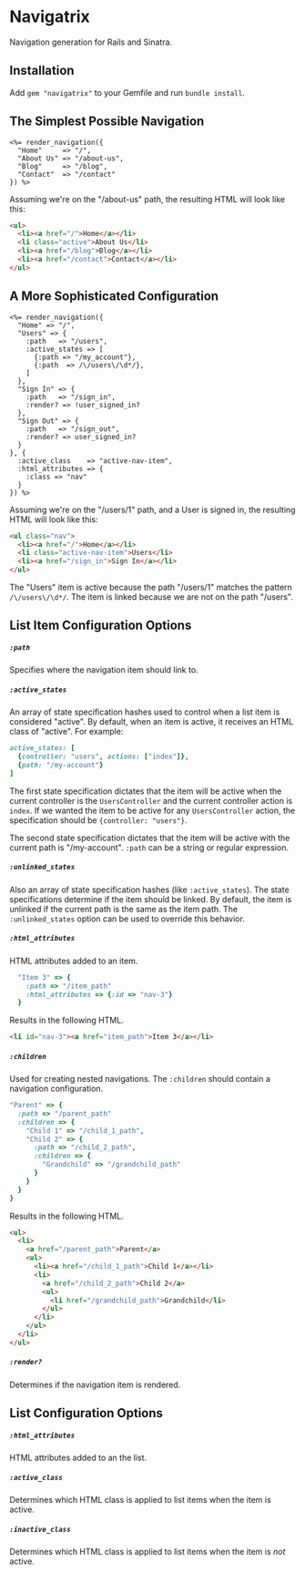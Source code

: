 # Navigatrix
Navigation generation for Rails and Sinatra.

## Installation
Add `gem "navigatrix"` to your Gemfile and run `bundle install`.

## The Simplest Possible Navigation
```ERB
<%= render_navigation({
  "Home"     => "/",
  "About Us" => "/about-us",
  "Blog"     => "/blog",
  "Contact"  => "/contact"
}) %>
```
Assuming we're on the "/about-us" path, the resulting HTML will look like this:
```HTML
<ul>
  <li><a href="/">Home</a></li>
  <li class="active">About Us</li>
  <li><a href="/blog">Blog</a></li>
  <li><a href="/contact">Contact</a></li>
</ul>
```

## A More Sophisticated Configuration
```ERB
<%= render_navigation({
  "Home" => "/",
  "Users" => {
    :path   => "/users",
    :active_states => [
      {:path => "/my_account"},
      {:path  => /\/users\/\d*/},
    ]
  },
  "Sign In" => {
    :path   => "/sign_in",
    :render? => !user_signed_in?
  },
  "Sign Out" => {
    :path   => "/sign_out",
    :render? => user_signed_in?
  }
}, {
  :active_class    => "active-nav-item",
  :html_attributes => {
    :class => "nav"
  }
}) %>
```

Assuming we're on the "/users/1" path, and a User is signed in, the resulting HTML will look like this:
```HTML
<ul class="nav">
  <li><a href="/">Home</a></li>
  <li class="active-nav-item">Users</li>
  <li><a href="/sign_in">Sign In</a></li>
</ul>
```
The "Users" item is active because the path "/users/1" matches the pattern `/\/users\/\d*/`.  The item is linked because we are not on the path "/users".


## List Item Configuration Options
##### `:path`
Specifies where the navigation item should link to.

##### `:active_states`
An array of state specification hashes used to control when a list item is considered "active".  By default, when an item is active, it receives an HTML class of "active". For example:
```Ruby
active_states: [
  {controller: "users", actions: ["index"]},
  {path: "/my-account"}
]
```
The first state specification dictates that the item will be active when the current controller is the `UsersController` and the current controller action is `index`.  If we wanted the item to be active for any `UsersController` action, the specification should be `{controller: "users"}`.

The second state specification dictates that the item will be active with the current path is "/my-account".  `:path` can be a string or regular expression.

##### `:unlinked_states`
Also an array of state specification hashes (like `:active_states`).  The state specifications determine if the item should be linked.  By default, the item is unlinked if the current path is the same as the item path.  The `:unlinked_states` option can be used to override this behavior.

##### `:html_attributes`
HTML attributes added to an item.
```Ruby
  "Item 3" => {
    :path => "/item_path"
    :html_attributes => {:id => "nav-3"}
  }
```
Results in the following HTML.
```HTML
<li id="nav-3"><a href="item_path">Item 3</a></li>
```

##### `:children`
Used for creating nested navigations.  The `:children` should contain a navigation configuration.
```Ruby
"Parent" => {
  :path => "/parent_path"
  :children => {
    "Child 1" => "/child_1_path",
    "Child 2" => {
      :path => "/child_2_path",
      :children => {
        "Grandchild" => "/grandchild_path"
      }
    }
  }
}
```
Results in the following HTML.
```HTML
<ul>
  <li>
    <a href="/parent_path">Parent</a>
    <ul>
      <li><a href="/child_1_path">Child 1</a></li>
      <li>
        <a href="/child_2_path">Child 2</a>
        <ul>
          <li href="/grandchild_path">Grandchild</li>
        </ul>
      </li>
    </ul>
  </li>
</ul>
```

##### `:render?`
Determines if the navigation item is rendered.

## List Configuration Options
##### `:html_attributes`
HTML attributes added to an the list.

##### `:active_class`
Determines which HTML class is applied to list items when the item is active.

##### `:inactive_class`
Determines which HTML class is applied to list items when the item is *not* active.

